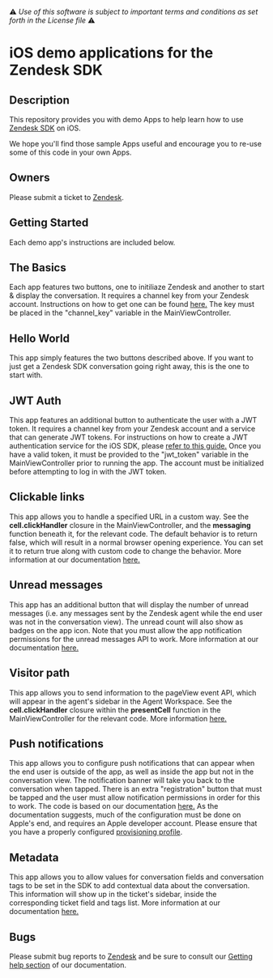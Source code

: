 :warning: *Use of this software is subject to important terms and conditions as set forth in the License file* :warning:

# iOS demo applications for the Zendesk SDK

## Description
This repository provides you with demo Apps to help learn how to use [Zendesk SDK](https://developer.zendesk.com/documentation/zendesk-web-widget-sdks/) on iOS.

We hope you'll find those sample Apps useful and encourage you to re-use some of this code in your own Apps.

## Owners
Please submit a ticket to [Zendesk](https://support.zendesk.com/hc/en-us/articles/4408843597850).
 
## Getting Started
Each demo app's instructions are included below. 

## The Basics
Each app features two buttons, one to initiliaze Zendesk and another to start & display the conversation. It requires a channel key from your Zendesk account. Instructions on how to get one can be found [here.](https://support.zendesk.com/hc/en-us/articles/4408834810394#topic_cbc_x1t_xnb) The key must be placed in the "channel_key" variable in the MainViewController.

## Hello World
This app simply features the two buttons described above. If you want to just get a Zendesk SDK conversation going right away, this is the one to start with.

## JWT Auth
This app features an additional button to authenticate the user with a JWT token. It requires a channel key from your Zendesk account and a service that can generate JWT tokens. For instructions on how to create a JWT authentication service for the iOS SDK, please [refer to this guide.](https://developer.zendesk.com/documentation/zendesk-web-widget-sdks/sdks/web/enabling_auth_visitors/) Once you have a valid token, it must be provided to the "jwt_token" variable in the MainViewController prior to running the app. The account must be initialized before attempting to log in with the JWT token.

## Clickable links
This app allows you to handle a specified URL in a custom way. See the **cell.clickHandler** closure in the MainViewController, and the **messaging** function beneath it, for the relevant code. The default behavior is to return false, which will result in a normal browser opening experience. You can set it to return true along with custom code to change the behavior. More information at our documentation [here.](https://developer.zendesk.com/documentation/zendesk-web-widget-sdks/sdks/ios/advanced_integration/#clickable-links-delegate)

## Unread messages
This app has an additional button that will display the number of unread messages (i.e. any messages sent by the Zendesk agent while the end user was not in the conversation view). The unread count will also show as badges on the app icon. Note that you must allow the app notification permissions for the unread messages API to work. More information at our documentation [here.](https://developer.zendesk.com/documentation/zendesk-web-widget-sdks/sdks/ios/advanced_integration/#unreadmessagecountchanged)

## Visitor path
This app allows you to send information to the pageView event API, which will appear in the agent's sidebar in the Agent Workspace. See the **cell.clickHandler** closure within the **presentCell** function in the MainViewController for the relevant code. More information [here.](https://developer.zendesk.com/documentation/zendesk-web-widget-sdks/sdks/ios/advanced_integration/#visitor-path)

## Push notifications
This app allows you to configure push notifications that can appear when the end user is outside of the app, as well as inside the app but not in the conversation view. The notification banner will take you back to the conversation when tapped. There is an extra "registration" button that must be tapped and the user must allow notification permissions in order for this to work. The code is based on our documentation [here.](https://developer.zendesk.com/documentation/zendesk-web-widget-sdks/sdks/ios/push_notifications/) As the documentation suggests, much of the configuration must be done on Apple's end, and requires an Apple developer account. Please ensure that you have a properly configured [provisioning profile](https://developer.apple.com/help/account/manage-profiles/create-a-development-provisioning-profile/).

## Metadata
This app allows you to allow values for conversation fields and conversation tags to be set in the SDK to add contextual data about the conversation. This information will show up in the ticket's sidebar, inside the corresponding ticket field and tags list. More information at our documentation [here.](https://developer.zendesk.com/documentation/zendesk-web-widget-sdks/sdks/ios/messaging_metadata/)


## Bugs
Please submit bug reports to [Zendesk](https://support.zendesk.com/hc/en-us/articles/4408843597850) and be sure to consult our [Getting help section](https://developer.zendesk.com/documentation/zendesk-web-widget-sdks/getting_support_on_zendesk_mobile_sdks/) of our documentation.
 
